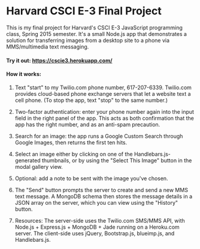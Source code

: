 # Harvard CSCI E-3 Final Project

This is my final project for Harvard's CSCI E-3 JavaScript programming class, Spring 2015 semester. It's a small Node.js app that demonstrates a solution for transferring images from a desktop site to a phone via MMS/multimedia text messaging.

#### Try it out: https://cscie3.herokuapp.com/

#### How it works:

1. Text "start" to my Twilio.com phone number, 617-207-6339. Twilio.com provides cloud-based phone exchange servers that let a website text a cell phone. (To stop the app, text "stop" to the same number.)

2. Two-factor authentication: enter your phone number again into the input field in the right panel of the app. This acts as both confirmation that the app has the right number, and as an anti-spam precaution.

3. Search for an image: the app runs a Google Custom Search through Google Images, then returns the first ten hits.

4. Select an image either by clicking on one of the Handlebars.js-generated thumbnails, or by using the "Select This Image" button in the modal gallery view.

5. Optional: add a note to be sent with the image you've chosen.

6. The "Send" button prompts the server to create and send a new MMS text message. A MongoDB schema then stores the message details in a JSON array on the server, which you can view using the "History" button.

7. Resources: The server-side uses the Twilio.com SMS/MMS API, with Node.js + Express.js + MongoDB + Jade running on a Heroku.com server. The client-side uses jQuery, Bootstrap.js, blueimp.js, and Handlebars.js.
